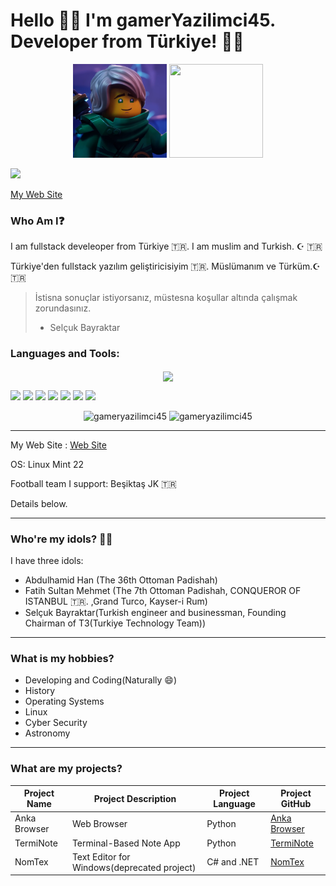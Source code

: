# Hello 🙋‍♂️ I'm gamerYazilimci45. Developer from Türkiye! 👨‍💻
<!-- Why you look at this codes :)-->
<div align="center">
 <img src="./.github/lloydd.png" width="150" height="150" />
 <img src="https://media1.tenor.com/m/y-cCxl8uEw0AAAAd/yetopen.gif" width = "150" height="150" />
</div>

![](https://komarev.com/ghpvc/?username=gamerYazilimci45&color=blue)

[My Web Site](https://gamerYazilimci45.github.io)
### Who Am I❓

I am fullstack develeoper from Türkiye 🇹🇷. I am muslim and Turkish. ☪ 🇹🇷

Türkiye'den fullstack yazılım geliştiricisiyim 🇹🇷. Müslümanım ve Türküm.☪ 🇹🇷

> İstisna sonuçlar istiyorsanız, müstesna koşullar altında çalışmak zorundasınız.
> - Selçuk Bayraktar




<h3>Languages and Tools:</h3>
<p align="center">
  <a href="https://skillicons.dev">
    <img align="center" src="https://skillicons.dev/icons?i=python,c,cpp,cs,go,html,css,bootstrap,js,nodejs,npm,git,github,linux,mint,bash,kali,arduino,markdown,vscode,qt,gmail,instagram,twitter" />
  </a>
</p>

![](https://img.shields.io/badge/Linux-FCC624?style=for-the-badge&logo=linux&logoColor=black)
![](https://img.shields.io/badge/Linux_Mint-87CF3E?style=for-the-badge&logo=linux-mint&logoColor=white)
![](https://img.shields.io/badge/Arduino-00979D?style=for-the-badge&logo=Arduino&logoColor=white)
![](https://img.shields.io/badge/TryHackMe-212C42?style=for-the-badge&logo=TryHackMe&logoColor=white)
![](https://img.shields.io/badge/Wireshark-1679A7?style=for-the-badge&logo=Wireshark&logoColor=white)
![](https://img.shields.io/badge/metasploit-2596CD?style=for-the-badge&logo=metasploit&logoColor=white)
![](https://img.shields.io/badge/Brave-FF1B2D?style=for-the-badge&logo=Brave&logoColor=white)
<p align="center">
  <img src="https://github-readme-stats.vercel.app/api/top-langs?username=gameryazilimci45&show_icons=true&locale=en&layout=donut&theme=tokyonight" alt="gameryazilimci45" height="200" />
  <img src="https://github-readme-stats.vercel.app/api?username=gameryazilimci45&show_icons=true&locale=en&theme=tokyonight" alt="gameryazilimci45" height="200" />
</p>

---
My Web Site : [Web Site](https://gamerYazilimci45.github.io)

OS: Linux Mint 22

Football team I support: Beşiktaş JK 🇹🇷

Details below.

---

### Who're my idols? 👨‍🎓

I have three idols:

- Abdulhamid Han (The 36th Ottoman Padishah)
- Fatih Sultan Mehmet (The 7th Ottoman Padishah, CONQUEROR OF ISTANBUL 🇹🇷. ,Grand Turco, Kayser-i Rum)
- Selçuk Bayraktar(Turkish engineer and businessman, Founding Chairman of T3(Turkiye Technology Team))

---

### What is my hobbies?
- Developing and Coding(Naturally 😄)
- History
- Operating Systems
- Linux
- Cyber Security
- Astronomy

---

### What are my projects?
| Project Name | Project Description| Project Language| Project GitHub | 
|--------------|--------------------|-----------------|----------------|
|Anka Browser  | Web Browser        |Python           | [Anka Browser](https://github.com/gamerYazilimci45/Anka)|
|TermiNote     | Terminal-Based Note App| Python      |[TermiNote](https://github.com/gamerYazilimci45/TermiNote)|
|NomTex        | Text Editor for Windows(deprecated project)| C# and .NET |[NomTex](https://github.com/gamerYazilimci45/NomTex)| 



